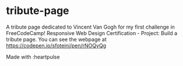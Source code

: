 # tribute-page
A tribute page dedicated to Vincent Van Gogh for my first challenge in FreeCodeCamp!
Responsive Web Design Certification - Project: Build a tribute page.
You can see the webpage at https://codepen.io/sfoteini/pen/rNOQyQg

Made with :heartpulse

